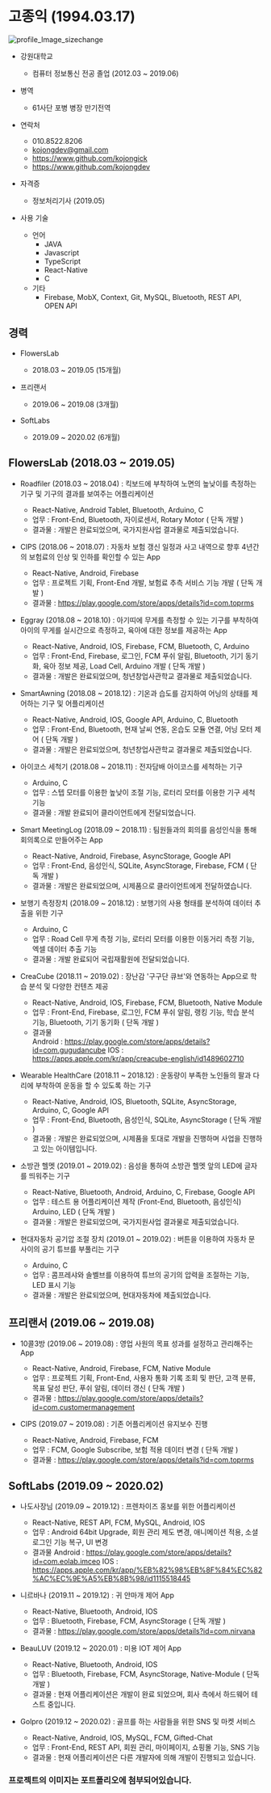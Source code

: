 # 고종익 (1994.03.17)
![profile_Image_sizechange](https://user-images.githubusercontent.com/29746074/77176629-b3943880-6b07-11ea-8baa-6c9c4c4f45b9.png)

- 강원대학교
  - 컴퓨터 정보통신 전공 졸업 (2012.03 ~ 2019.06)
 
- 병역
  - 61사단 포병 병장 만기전역
   
- 연락처
  - 010.8522.8206
  - kojongdev@gmail.com
  - https://www.github.com/kojongick
  - https://www.github.com/kojongdev
  
- 자격증
  - 정보처리기사 (2019.05)
  
- 사용 기술
  - 언어
    - JAVA
    - Javascript
    - TypeScript
    - React-Native
    - C
  - 기타
    - Firebase, MobX, Context, Git, MySQL, Bluetooth, REST API, OPEN API
    
## 경력
  - FlowersLab
    - 2018.03 ~ 2019.05 (15개월)

  - 프리랜서
    - 2019.06 ~ 2019.08 (3개월)
    
  - SoftLabs
    - 2019.09 ~ 2020.02 (6개월)

## FlowersLab (2018.03 ~ 2019.05)
  - Roadfiler (2018.03 ~ 2018.04) : 킥보드에 부착하여 노면의 높낮이를 측정하는 기구 및 기구의 결과를 보여주는 어플리케이션
    - React-Native, Android Tablet, Bluetooth, Arduino, C
    - 업무 : Front-End, Bluetooth, 자이로센서, Rotary Motor ( 단독 개발 )
    - 결과물 : 개발은 완료되었으며, 국가지원사업 결과물로 제출되었습니다.
    
  - CIPS (2018.06 ~ 2018.07) : 자동차 보험 갱신 일정과 사고 내역으로 향후 4년간의 보험료의 인상 및 인하를 확인할 수 있는 App
    - React-Native, Android, Firebase
    - 업무 : 프로젝트 기획, Front-End 개발, 보험료 추측 서비스 기능 개발 ( 단독 개발 )
    - 결과물 : https://play.google.com/store/apps/details?id=com.toprms

  - Eggray (2018.08 ~ 2018.10) : 아기띠에 무게를 측정할 수 있는 기구를 부착하여 아이의 무게를 실시간으로 측정하고, 육아에 대한 정보를 제공하는 App
    - React-Native, Android, IOS, Firebase, FCM, Bluetooth, C, Arduino
    - 업무 : Front-End, Firebase, 로그인, FCM 푸쉬 알림, Bluetooth, 기기 동기화, 육아 정보 제공, Load Cell, Arduino 개발 ( 단독 개발 )
    - 결과물 : 개발은 완료되었으며, 청년창업사관학교 결과물로 제출되었습니다.

  - SmartAwning (2018.08 ~ 2018.12) : 기온과 습도를 감지하여 어닝의 상태를 제어하는 기구 및 어플리케이션
    - React-Native, Android, IOS, Google API, Arduino, C, Bluetooth
    - 업무 : Front-End, Bluetooth, 현재 날씨 연동, 온습도 모듈 연결, 어닝 모터 제어 ( 단독 개발 )
    - 결과물 : 개발은 완료되었으며, 청년창업사관학교 결과물로 제출되었습니다.
    
  - 아이코스 세척기 (2018.08 ~ 2018.11) : 전자담배 아이코스를 세척하는 기구 
    - Arduino, C
    - 업무 : 스텝 모터를 이용한 높낮이 조절 기능, 로터리 모터를 이용한 기구 세척 기능
    - 결과물 : 개발 완료되어 클라이언트에게 전달되었습니다.
    
  - Smart MeetingLog (2018.09 ~ 2018.11) : 팀원들과의 회의를 음성인식을 통해 회의록으로 만들어주는 App
    - React-Native, Android, Firebase, AsyncStorage, Google API
    - 업무 : Front-End, 음성인식, SQLite, AsyncStorage, Firebase, FCM ( 단독 개발 )
    - 결과물 : 개발은 완료되었으며, 시제품으로 클라이언트에게 전달하였습니다.

  - 보행기 측정장치 (2018.09 ~ 2018.12) : 보행기의 사용 형태를 분석하여 데이터 추출을 위한 기구
    - Arduino, C
    - 업무 : Road Cell 무게 측정 기능, 로터리 모터를 이용한 이동거리 측정 기능, 엑셀 데이터 추출 기능
    - 결과물 : 개발 완료되어 국립재활원에 전달되었습니다.
    
  - CreaCube (2018.11 ~ 2019.02) : 장난감 '구구단 큐브'와 연동하는 App으로 학습 분석 및 다양한 컨텐츠 제공
    - React-Native, Android, IOS, Firebase, FCM, Bluetooth, Native Module
    - 업무 : Front-End, Firebase, 로그인, FCM 푸쉬 알림, 랭킹 기능, 학습 분석 기능, Bluetooth, 기기 동기화 ( 단독 개발 )
    - 결과물  
      Android : https://play.google.com/store/apps/details?id=com.gugudancube
      IOS : https://apps.apple.com/kr/app/creacube-english/id1489602710  

  - Wearable HealthCare (2018.11 ~ 2018.12) : 운동량이 부족한 노인들의 팔과 다리에 부착하여 운동을 할 수 있도록 하는 기구
    - React-Native, Android, IOS, Bluetooth, SQLite, AsyncStorage, Arduino, C, Google API
    - 업무 : Front-End, Bluetooth, 음성인식, SQLite, AsyncStorage ( 단독 개발 )
    - 결과물 : 개발은 완료되었으며, 시제품을 토대로 개발을 진행하며 사업을 진행하고 있는 아이템입니다.    
    
  - 소방관 헬멧 (2019.01 ~ 2019.02) : 음성을 통하여 소방관 헬멧 앞의 LED에 글자를 띄워주는 기구
    - React-Native, Bluetooth, Android, Arduino, C, Firebase, Google API
    - 업무 : 테스트 용 어플리케이션 제작 (Front-End, Bluetooth, 음성인식) Arduino, LED ( 단독 개발 )
    - 결과물 : 개발은 완료되었으며, 국가지원사업 결과물로 제출되었습니다.
    
  - 현대자동차 공기압 조절 장치 (2019.01 ~ 2019.02) : 버튼을 이용하여 자동차 문 사이의 공기 튜브를 부풀리는 기구
    - Arduino, C
    - 업무 : 콤프레샤와 솔벨브를 이용하여 튜브의 공기의 압력을 조절하는 기능, LED 표시 기능
    - 결과물 : 개발은 완료되었으며, 현대자동차에 제출되었습니다.
  
## 프리랜서 (2019.06 ~ 2019.08)
  - 10콜3방 (2019.06 ~ 2019.08) : 영업 사원의 목표 성과를 설정하고 관리해주는 App
    - React-Native, Android, Firebase, FCM, Native Module
    - 업무 : 프로젝트 기획, Front-End, 사용자 통화 기록 조회 및 판단, 고객 분류, 목표 달성 판단, 푸쉬 알림, 데이터 갱신 ( 단독 개발 )
    - 결과물 : https://play.google.com/store/apps/details?id=com.customermanagement
    
  - CIPS (2019.07 ~ 2019.08) : 기존 어플리케이션 유지보수 진행
    - React-Native, Android, Firebase, FCM
    - 업무 : FCM, Google Subscribe, 보험 적용 데이터 변경 ( 단독 개발 )
    - 결과물 : https://play.google.com/store/apps/details?id=com.toprms
    
## SoftLabs (2019.09 ~ 2020.02)
  - 나도사장님 (2019.09 ~ 2019.12) : 프렌차이즈 홍보를 위한 어플리케이션
    - React-Native, REST API, FCM, MySQL, Android, IOS
    - 업무 : Android 64bit Upgrade, 회원 관리 제도 변경, 애니메이션 적용, 소셜 로그인 기능 복구, UI 변경
    - 결과물 
      Android : https://play.google.com/store/apps/details?id=com.eolab.imceo
      IOS : https://apps.apple.com/kr/app/%EB%82%98%EB%8F%84%EC%82%AC%EC%9E%A5%EB%8B%98/id1115518445
      
  - 니르바나 (2019.11 ~ 2019.12) : 귀 안마개 제어 App
    - React-Native, Bluetooth, Android, IOS
    - 업무 : Bluetooth, Firebase, FCM, AsyncStorage ( 단독 개발 )
    - 결과물 : https://play.google.com/store/apps/details?id=com.nirvana
  
  - BeauLUV (2019.12 ~ 2020.01) : 미용 IOT 제어 App
    - React-Native, Bluetooth, Android, IOS
    - 업무 : Bluetooth, Firebase, FCM, AsyncStorage, Native-Module ( 단독 개발 )
    - 결과물 : 현재 어플리케이션은 개발이 완료 되었으며, 회사 측에서 하드웨어 테스트 중입니다.

  - Golpro (2019.12 ~ 2020.02) : 골프를 하는 사람들을 위한 SNS 및 마켓 서비스
    - React-Native, Android, IOS, MySQL, FCM, Gifted-Chat
    - 업무 : Front-End, REST API, 회원 관리, 마이페이지, 쇼핑몰 기능, SNS 기능
    - 결과물 : 현재 어플리케이션은 다른 개발자에 의해 개발이 진행되고 있습니다.


### 프로젝트의 이미지는 포트폴리오에 첨부되어있습니다.

